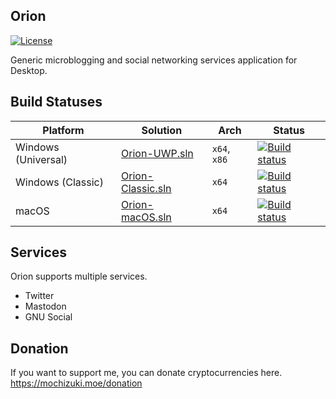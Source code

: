 Orion
----

[![License](https://img.shields.io/github/license/mika-f/orion.svg?style=flat-square)](LICENSE)


Generic microblogging and social networking services application for Desktop.  


## Build Statuses

| Platform            | Solution                                      | Arch         | Status                                                                                                                                    |
| ------------------- | --------------------------------------------- | ------------ | ----------------------------------------------------------------------------------------------------------------------------------------- |
| Windows (Universal) | [Orion-UWP.sln](Source/Orion-UWP.sln)         | `x64`, `x86` | [![Build status](https://build.appcenter.ms/v0.1/apps/e222eac7-47e3-4320-b5f6-edcf8a347842/branches/develop/badge)](https://appcenter.ms) |
| Windows (Classic)   | [Orion-Classic.sln](Source/Orion-Classic.sln) | `x64`        | [![Build status](https://ci.appveyor.com/api/projects/status/ooeh96mepcfrptax/branch/develop?svg=true)](https://ci.appveyor.com)          |
| macOS               | [Orion-macOS.sln](Source/Orion-macOS.sln)     | `x64`        | [![Build status](https://img.shields.io/badge/status-unknown-lightgray.svg?longCache=true&style=flat-square)](https://appcenter.ms)       |


## Services

Orion supports multiple services.

* Twitter
* Mastodon
* GNU Social


## Donation

If you want to support me, you can donate cryptocurrencies here.  
https://mochizuki.moe/donation

